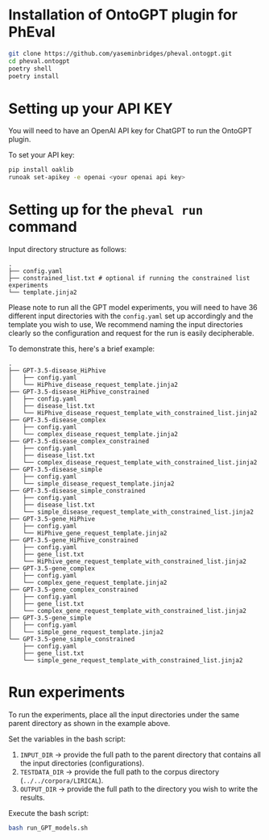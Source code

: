 # Installation of OntoGPT plugin for PhEval

```bash
git clone https://github.com/yaseminbridges/pheval.ontogpt.git
cd pheval.ontogpt
poetry shell
poetry install
```

# Setting up your API KEY
You will need to have an OpenAI API key for ChatGPT to run the OntoGPT plugin.

To set your API key:

```bash
pip install oaklib
runoak set-apikey -e openai <your openai api key>
```

# Setting up for the `pheval run` command

Input directory structure as follows:

```tree
.
├── config.yaml
├── constrained_list.txt # optional if running the constrained list experiments
└── template.jinja2
```

Please note to run all the GPT model experiments, you will need to have 36 different input directories with the `config.yaml` set up accordingly and the template you wish to use, We recommend naming the input directories clearly so the configuration and request for the run is easily decipherable.

To demonstrate this, here's a brief example:

```tree
.
├── GPT-3.5-disease_HiPhive
│   ├── config.yaml
│   └── HiPhive_disease_request_template.jinja2
├── GPT-3.5-disease_HiPhive_constrained
│   ├── config.yaml
│   ├── disease_list.txt
│   └── HiPhive_disease_request_template_with_constrained_list.jinja2
├── GPT-3.5-disease_complex
│   ├── config.yaml
│   └── complex_disease_request_template.jinja2
├── GPT-3.5-disease_complex_constrained
│   ├── config.yaml
│   ├── disease_list.txt
│   └── complex_disease_request_template_with_constrained_list.jinja2
├── GPT-3.5-disease_simple
│   ├── config.yaml
│   └── simple_disease_request_template.jinja2
├── GPT-3.5-disease_simple_constrained
│   ├── config.yaml
│   ├── disease_list.txt
│   └── simple_disease_request_template_with_constrained_list.jinja2
├── GPT-3.5-gene_HiPhive
│   ├── config.yaml
│   └── HiPhive_gene_request_template.jinja2
├── GPT-3.5-gene_HiPhive_constrained
│   ├── config.yaml
│   ├── gene_list.txt
│   └── HiPhive_gene_request_template_with_constrained_list.jinja2
├── GPT-3.5-gene_complex
│   ├── config.yaml
│   └── complex_gene_request_template.jinja2
├── GPT-3.5-gene_complex_constrained
│   ├── config.yaml
│   ├── gene_list.txt
│   └── complex_gene_request_template_with_constrained_list.jinja2
├── GPT-3.5-gene_simple
│   ├── config.yaml
│   └── simple_gene_request_template.jinja2
└── GPT-3.5-gene_simple_constrained
    ├── config.yaml
    ├── gene_list.txt
    └── simple_gene_request_template_with_constrained_list.jinja2
```

# Run experiments

To run the experiments, place all the input directories under the same parent directory as shown in the example above.

Set the variables in the bash script:

1. `INPUT_DIR` -> provide the full path to the parent directory that contains all the input directories (configurations).
2. `TESTDATA_DIR` -> provide the full path to the corpus directory (`../../corpora/LIRICAL`).
3. `OUTPUT_DIR` -> provide the full path to the directory you wish to write the results.

Execute the bash script:

```bash
bash run_GPT_models.sh
```